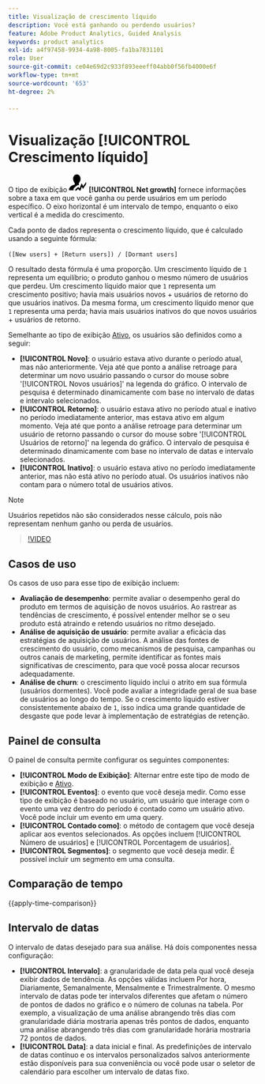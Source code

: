 ```yaml
---
title: Visualização de crescimento líquido
description: Você está ganhando ou perdendo usuários?
feature: Adobe Product Analytics, Guided Analysis
keywords: product analytics
exl-id: a4f97458-9934-4a98-8005-fa1ba7831101
role: User
source-git-commit: ce04e69d2c933f893eeeff04abb0f56fb4000e6f
workflow-type: tm+mt
source-wordcount: '653'
ht-degree: 2%

---
```


# Visualização [!UICONTROL Crescimento líquido]

O tipo de exibição ![NetGrowth](/help/assets/icons/NetGrowth.svg) **[!UICONTROL Net growth]** fornece informações sobre a taxa em que você ganha ou perde usuários em um período específico. O eixo horizontal é um intervalo de tempo, enquanto o eixo vertical é a medida do crescimento.

Cada ponto de dados representa o crescimento líquido, que é calculado usando a seguinte fórmula:

`([New users] + [Return users]) / [Dormant users]`

O resultado desta fórmula é uma proporção. Um crescimento líquido de `1` representa um equilíbrio; o produto ganhou o mesmo número de usuários que perdeu. Um crescimento líquido maior que `1` representa um crescimento positivo; havia mais usuários novos + usuários de retorno do que usuários inativos. Da mesma forma, um crescimento líquido menor que `1` representa uma perda; havia mais usuários inativos do que novos usuários + usuários de retorno.

Semelhante ao tipo de exibição [Ativo](active-growth.md), os usuários são definidos como a seguir:

* **[!UICONTROL Novo]**: o usuário estava ativo durante o período atual, mas não anteriormente. Veja até que ponto a análise retroage para determinar um novo usuário passando o cursor do mouse sobre &#39;[!UICONTROL Novos usuários]&#39; na legenda do gráfico. O intervalo de pesquisa é determinado dinamicamente com base no intervalo de datas e intervalo selecionados.
* **[!UICONTROL Retorno]**: o usuário estava ativo no período atual e inativo no período imediatamente anterior, mas estava ativo em algum momento. Veja até que ponto a análise retroage para determinar um usuário de retorno passando o cursor do mouse sobre &#39;[!UICONTROL Usuários de retorno]&#39; na legenda do gráfico. O intervalo de pesquisa é determinado dinamicamente com base no intervalo de datas e intervalo selecionados.
* **[!UICONTROL Inativo]**: o usuário estava ativo no período imediatamente anterior, mas não está ativo no período atual. Os usuários inativos não contam para o número total de usuários ativos.

>[!NOTE]
>
>Usuários repetidos não são considerados nesse cálculo, pois não representam nenhum ganho ou perda de usuários.

>[!VIDEO](https://video.tv.adobe.com/v/3421664/?learn=on)

## Casos de uso

Os casos de uso para esse tipo de exibição incluem:

* **Avaliação de desempenho**: permite avaliar o desempenho geral do produto em termos de aquisição de novos usuários. Ao rastrear as tendências de crescimento, é possível entender melhor se o seu produto está atraindo e retendo usuários no ritmo desejado.
* **Análise de aquisição de usuário**: permite avaliar a eficácia das estratégias de aquisição de usuários. A análise das fontes de crescimento do usuário, como mecanismos de pesquisa, campanhas ou outros canais de marketing, permite identificar as fontes mais significativas de crescimento, para que você possa alocar recursos adequadamente.
* **Análise de churn**: o crescimento líquido inclui o atrito em sua fórmula (usuários dormentes). Você pode avaliar a integridade geral de sua base de usuários ao longo do tempo. Se o crescimento líquido estiver consistentemente abaixo de `1`, isso indica uma grande quantidade de desgaste que pode levar à implementação de estratégias de retenção.

## Painel de consulta

O painel de consulta permite configurar os seguintes componentes:

* **[!UICONTROL Modo de Exibição]**: Alternar entre este tipo de modo de exibição e [Ativo](active-growth.md).
* **[!UICONTROL Eventos]**: o evento que você deseja medir. Como esse tipo de exibição é baseado no usuário, um usuário que interage com o evento uma vez dentro do período é contado como um usuário ativo. Você pode incluir um evento em uma query.
* **[!UICONTROL Contado como]**: o método de contagem que você deseja aplicar aos eventos selecionados. As opções incluem [!UICONTROL Número de usuários] e [!UICONTROL Porcentagem de usuários].
* **[!UICONTROL Segmentos]**: o segmento que você deseja medir. É possível incluir um segmento em uma consulta.

## Comparação de tempo

{{apply-time-comparison}}

## Intervalo de datas

O intervalo de datas desejado para sua análise. Há dois componentes nessa configuração:

* **[!UICONTROL Intervalo]**: a granularidade de data pela qual você deseja exibir dados de tendência. As opções válidas incluem Por hora, Diariamente, Semanalmente, Mensalmente e Trimestralmente. O mesmo intervalo de datas pode ter intervalos diferentes que afetam o número de pontos de dados no gráfico e o número de colunas na tabela. Por exemplo, a visualização de uma análise abrangendo três dias com granularidade diária mostraria apenas três pontos de dados, enquanto uma análise abrangendo três dias com granularidade horária mostraria 72 pontos de dados.
* **[!UICONTROL Data]**: a data inicial e final. As predefinições de intervalo de datas contínuo e os intervalos personalizados salvos anteriormente estão disponíveis para sua conveniência ou você pode usar o seletor de calendário para escolher um intervalo de datas fixo.
